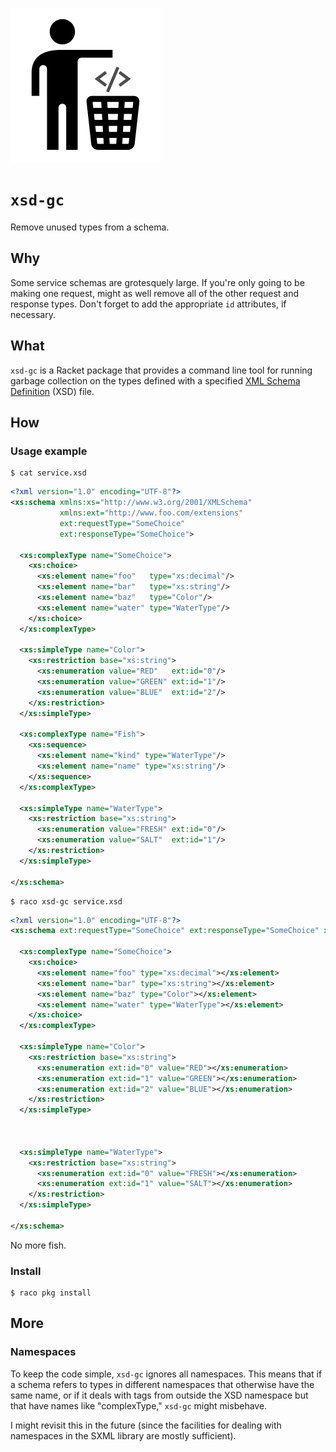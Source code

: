 ![xsd-gc](xsd-gc.png)

`xsd-gc`
========
Remove unused types from a schema.

Why
---
Some service schemas are grotesquely large. If you're only going to be making
one request, might as well remove all of the other request and response types.
Don't forget to add the appropriate `id` attributes, if necessary.

What
----
`xsd-gc` is a Racket package that provides a command line tool for running
garbage collection on the types defined with a specified 
[XML Schema Definition](https://www.w3.org/TR/xmlschema-1/) (XSD) file.

How
---
### Usage example

```console
$ cat service.xsd
```
```xml
<?xml version="1.0" encoding="UTF-8"?>
<xs:schema xmlns:xs="http://www.w3.org/2001/XMLSchema"
           xmlns:ext="http://www.foo.com/extensions"
           ext:requestType="SomeChoice"
           ext:responseType="SomeChoice">

  <xs:complexType name="SomeChoice">
    <xs:choice>
      <xs:element name="foo"   type="xs:decimal"/>
      <xs:element name="bar"   type="xs:string"/>
      <xs:element name="baz"   type="Color"/>
      <xs:element name="water" type="WaterType"/>
    </xs:choice>
  </xs:complexType>

  <xs:simpleType name="Color">
    <xs:restriction base="xs:string">
      <xs:enumeration value="RED"   ext:id="0"/>
      <xs:enumeration value="GREEN" ext:id="1"/>
      <xs:enumeration value="BLUE"  ext:id="2"/>
    </xs:restriction>
  </xs:simpleType>

  <xs:complexType name="Fish">
    <xs:sequence>
      <xs:element name="kind" type="WaterType"/>
      <xs:element name="name" type="xs:string"/>
    </xs:sequence>
  </xs:complexType>

  <xs:simpleType name="WaterType">
    <xs:restriction base="xs:string">
      <xs:enumeration value="FRESH" ext:id="0"/>
      <xs:enumeration value="SALT"  ext:id="1"/>
    </xs:restriction>
  </xs:simpleType>

</xs:schema>
```
```console
$ raco xsd-gc service.xsd
```
```xml
<?xml version="1.0" encoding="UTF-8"?>
<xs:schema ext:requestType="SomeChoice" ext:responseType="SomeChoice" xmlns:ext="http://www.foo.com/extensions" xmlns:xs="http://www.w3.org/2001/XMLSchema">

  <xs:complexType name="SomeChoice">
    <xs:choice>
      <xs:element name="foo" type="xs:decimal"></xs:element>
      <xs:element name="bar" type="xs:string"></xs:element>
      <xs:element name="baz" type="Color"></xs:element>
      <xs:element name="water" type="WaterType"></xs:element>
    </xs:choice>
  </xs:complexType>

  <xs:simpleType name="Color">
    <xs:restriction base="xs:string">
      <xs:enumeration ext:id="0" value="RED"></xs:enumeration>
      <xs:enumeration ext:id="1" value="GREEN"></xs:enumeration>
      <xs:enumeration ext:id="2" value="BLUE"></xs:enumeration>
    </xs:restriction>
  </xs:simpleType>

  

  <xs:simpleType name="WaterType">
    <xs:restriction base="xs:string">
      <xs:enumeration ext:id="0" value="FRESH"></xs:enumeration>
      <xs:enumeration ext:id="1" value="SALT"></xs:enumeration>
    </xs:restriction>
  </xs:simpleType>

</xs:schema>
```
No more fish.

### Install
```console
$ raco pkg install
```

More
----
### Namespaces
To keep the code simple, `xsd-gc` ignores all namespaces. This means that if
a schema refers to types in different namespaces that otherwise have the same
name, or if it deals with tags from outside the XSD namespace but that have
names like "complexType," `xsd-gc` might misbehave.

I might revisit this in the future (since the facilities for dealing with
namespaces in the SXML library are mostly sufficient).
